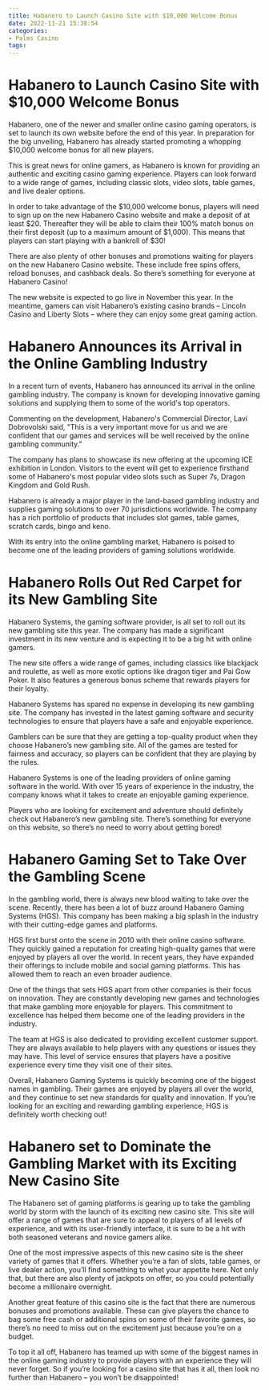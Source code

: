 ```yaml
---
title: Habanero to Launch Casino Site with $10,000 Welcome Bonus 
date: 2022-11-21 15:38:54
categories:
- Palms Casino
tags:
---
```



#  Habanero to Launch Casino Site with $10,000 Welcome Bonus 

Habanero, one of the newer and smaller online casino gaming operators, is set to launch its own website before the end of this year. In preparation for the big unveiling, Habanero has already started promoting a whopping $10,000 welcome bonus for all new players.

This is great news for online gamers, as Habanero is known for providing an authentic and exciting casino gaming experience. Players can look forward to a wide range of games, including classic slots, video slots, table games, and live dealer options.

In order to take advantage of the $10,000 welcome bonus, players will need to sign up on the new Habanero Casino website and make a deposit of at least $20. Thereafter they will be able to claim their 100% match bonus on their first deposit (up to a maximum amount of $1,000). This means that players can start playing with a bankroll of $30!

There are also plenty of other bonuses and promotions waiting for players on the new Habanero Casino website. These include free spins offers, reload bonuses, and cashback deals. So there’s something for everyone at Habanero Casino!

The new website is expected to go live in November this year. In the meantime, gamers can visit Habanero’s existing casino brands – Lincoln Casino and Liberty Slots – where they can enjoy some great gaming action.

#  Habanero Announces its Arrival in the Online Gambling Industry 

In a recent turn of events, Habanero has announced its arrival in the online gambling industry. The company is known for developing innovative gaming solutions and supplying them to some of the world's top operators. 

Commenting on the development, Habanero's Commercial Director, Lavi Dobrovolski said, "This is a very important move for us and we are confident that our games and services will be well received by the online gambling community." 

The company has plans to showcase its new offering at the upcoming ICE exhibition in London. Visitors to the event will get to experience firsthand some of Habanero's most popular video slots such as Super 7s, Dragon Kingdom and Gold Rush. 

Habanero is already a major player in the land-based gambling industry and supplies gaming solutions to over 70 jurisdictions worldwide. The company has a rich portfolio of products that includes slot games, table games, scratch cards, bingo and keno. 

With its entry into the online gambling market, Habanero is poised to become one of the leading providers of gaming solutions worldwide.

#  Habanero Rolls Out Red Carpet for its New Gambling Site 

Habanero Systems, the gaming software provider, is all set to roll out its new gambling site this year. The company has made a significant investment in its new venture and is expecting it to be a big hit with online gamers.

The new site offers a wide range of games, including classics like blackjack and roulette, as well as more exotic options like dragon tiger and Pai Gow Poker. It also features a generous bonus scheme that rewards players for their loyalty.

Habanero Systems has spared no expense in developing its new gambling site. The company has invested in the latest gaming software and security technologies to ensure that players have a safe and enjoyable experience.

Gamblers can be sure that they are getting a top-quality product when they choose Habanero’s new gambling site. All of the games are tested for fairness and accuracy, so players can be confident that they are playing by the rules.

Habanero Systems is one of the leading providers of online gaming software in the world. With over 15 years of experience in the industry, the company knows what it takes to create an enjoyable gaming experience.

Players who are looking for excitement and adventure should definitely check out Habanero’s new gambling site. There’s something for everyone on this website, so there’s no need to worry about getting bored!

#  Habanero Gaming Set to Take Over the Gambling Scene 

In the gambling world, there is always new blood waiting to take over the scene. Recently, there has been a lot of buzz around Habanero Gaming Systems (HGS). This company has been making a big splash in the industry with their cutting-edge games and platforms. 

HGS first burst onto the scene in 2010 with their online casino software. They quickly gained a reputation for creating high-quality games that were enjoyed by players all over the world. In recent years, they have expanded their offerings to include mobile and social gaming platforms. This has allowed them to reach an even broader audience. 

One of the things that sets HGS apart from other companies is their focus on innovation. They are constantly developing new games and technologies that make gambling more enjoyable for players. This commitment to excellence has helped them become one of the leading providers in the industry. 

The team at HGS is also dedicated to providing excellent customer support. They are always available to help players with any questions or issues they may have. This level of service ensures that players have a positive experience every time they visit one of their sites. 

Overall, Habanero Gaming Systems is quickly becoming one of the biggest names in gambling. Their games are enjoyed by players all over the world, and they continue to set new standards for quality and innovation. If you’re looking for an exciting and rewarding gambling experience, HGS is definitely worth checking out!

#  Habanero set to Dominate the Gambling Market with its Exciting New Casino Site

The Habanero set of gaming platforms is gearing up to take the gambling world by storm with the launch of its exciting new casino site. This site will offer a range of games that are sure to appeal to players of all levels of experience, and with its user-friendly interface, it is sure to be a hit with both seasoned veterans and novice gamers alike.

One of the most impressive aspects of this new casino site is the sheer variety of games that it offers. Whether you’re a fan of slots, table games, or live dealer action, you’ll find something to whet your appetite here. Not only that, but there are also plenty of jackpots on offer, so you could potentially become a millionaire overnight.

Another great feature of this casino site is the fact that there are numerous bonuses and promotions available. These can give players the chance to bag some free cash or additional spins on some of their favorite games, so there’s no need to miss out on the excitement just because you’re on a budget.

To top it all off, Habanero has teamed up with some of the biggest names in the online gaming industry to provide players with an experience they will never forget. So if you’re looking for a casino site that has it all, then look no further than Habanero – you won’t be disappointed!